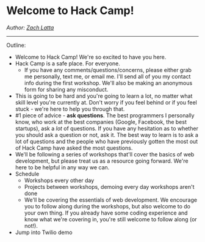 # Welcome to Hack Camp!

_Author: [Zach Latta](https://github.com/zachlatta)_

-------------------------------------------------------------------------------

Outline:

- Welcome to Hack Camp! We're so excited to have you here.
- Hack Camp is a safe place. For everyone.
    - If you have any comments/questions/concerns, please either grab me
      personally, text me, or email me. I'll send all of you my contact info
      during the first workshop. We'll also be making an anonymous form for
      sharing any misconduct.
- This is going to be hard and you're going to learn a lot, no matter what skill
  level you're currently at. Don't worry if you feel behind or if you feel
  stuck - we're here to help you through that.
- #1 piece of advice - **ask questions**. The best programmers I personally
  know, who work at the best companies (Google, Facebook, the best
  startups), ask a _lot_ of questions. If you have any hesitation as to whether
  you should ask a question or not, ask it. The best way to learn is to ask a
  lot of questions and the people who have previously gotten the most out of
  Hack Camp have asked the most questions.
- We'll be following a series of workshops that'll cover the basics of web
  development, but please treat us as a resource going forward. We're here
  to be helpful in any way we can.
- Schedule
    - Workshops every other day
    - Projects between workshops, demoing every day workshops aren't done
    - We'll be covering the essentials of web development. We encourage you to
      follow along during the workshops, but also welcome to do your own thing.
      If you already have some coding experience and know what we're covering
      in, you're still welcome to follow along (or not!).
- Jump into Twilio demo

